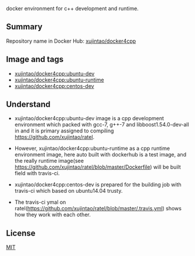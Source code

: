 docker environment for c++ development and runtime.

## Summary  
Repository name in Docker Hub: [xujintao/docker4cpp](https://hub.docker.com/r/xujintao/docker4cpp)  

## Image and tags  
* [xujintao/docker4cpp:ubuntu-dev](https://github.com/xujintao/docker4cpp/tree/master/ubuntu-dev)  
* [xujintao/docker4cpp:ubuntu-runtime](https://github.com/xujintao/docker4cpp/tree/master/ubuntu-runtime)  
* [xujintao/docker4cpp:centos-dev](https://github.com/xujintao/docker4cpp/tree/master/centos-dev)  

## Understand
* xujintao/docker4cpp:ubuntu-dev image is a cpp development environment which packed with 
gcc-7, g++-7 and libboost1.54.0-dev-all in and it is primary assigned to compiling https://github.com/xujintao/ratel.  

* However, xujintao/docker4cpp:ubuntu-runtime as a cpp runtime environment image, here auto 
built with dockerhub is a test image, and the really runtime image(see https://github.com/xujintao/ratel/blob/master/Dockerfile) 
will be built field with travis-ci.  

* xujintao/docker4cpp:centos-dev is prepared for the building job with travis-ci which based on ubuntu14.04 trusty.  

* The travis-ci ymal on ratel(https://github.com/xujintao/ratel/blob/master/.travis.yml) shows how they work with each other.  

## License

[MIT](https://github.com/xujintao/docker4cpp/blob/master/LICENSE)